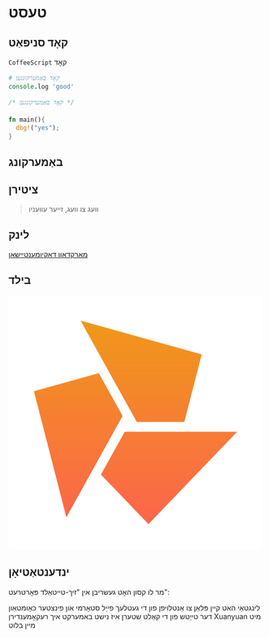 [מאַרקדאַון גלאבאלע באַמערקונגען]:#

# טעסט

## קאָד סניפּאַט

`CoffeeScript` קאָד

```coffee
# קאָד באַמערקונגען
console.log 'good'


```

```rust
/* קאָד באַמערקונגען */

fn main(){
  dbg!("yes");
}
```

## באַמערקונג

<!-- HTML 注释 --> 

<!-- 多行注释 --> 

## ציטירן

> וועג צו וועג, זייער עוועניו

## לינק

[מאַרקדאַון דאַקיומענטיישאַן](https://github.com/xxai-art/xxai-art-md)

## בילד

![xxAI.Art בראַנד אידענטיטעט](https://raw.githubusercontent.com/xxai-art/web/main/file/svg/logo.svg)

## ינדענטאַטיאָן

מר לו קסון האָט געשריבן אין "זיך-טייטאַלד פּאָרטרעט":

  לינגטאַי האט קיין פּלאַן צו אַנטלויפן פון די געטלעך פייַל
  סטאָרמי און פינצטער כאָומטאַון
  דער טייַטש פון די קאַלט שטערן איז נישט באמערקט
  איך רעקאָמענדירן Xuanyuan מיט מיין בלוט


